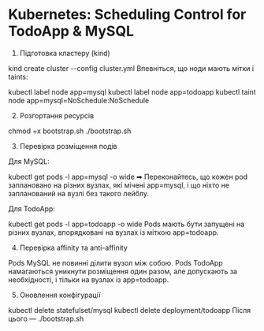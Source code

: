 # Kubernetes: Scheduling Control for TodoApp & MySQL

1. Підготовка кластеру (kind)


kind create cluster --config cluster.yml
Впевніться, що ноди мають мітки і taints:

kubectl label node <mysql-node> app=mysql
kubectl label node <todo-node> app=todoapp
kubectl taint node <mysql-node> app=mysql=NoSchedule:NoSchedule

2. Розгортання ресурсів

chmod +x bootstrap.sh
./bootstrap.sh

3. Перевірка розміщення подів

Для MySQL:

kubectl get pods -l app=mysql -o wide
➡ Переконайтесь, що кожен pod заплановано на різних вузлах, які мічені app=mysql, і що ніхто не запланований на вузлі без такого лейблу.

Для TodoApp:

kubectl get pods -l app=todoapp -o wide
Pods мають бути запущені на різних вузлах, впорядковані на вузлах із міткою app=todoapp.

4. Перевірка affinity та anti-affinity

Pods MySQL не повинні ділити вузол між собою.
Pods TodoApp намагаються уникнути розміщення один разом, але допускають за необхідності, і тільки на вузлах із app=todoapp.

5. Оновлення конфігурації

kubectl delete statefulset/mysql
kubectl delete deployment/todoapp
Після цього — ./bootstrap.sh